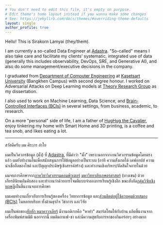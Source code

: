 ```yaml
---
# You don't need to edit this file, it's empty on purpose.
# Edit theme's home layout instead if you wanna make some changes
# See: https://jekyllrb.com/docs/themes/#overriding-theme-defaults
layout: single
author_profile: true
---
```


Hello! This is Sirakorn Lamyai (they/them).

I am currently a so-called Data Engineer at [Adastra](https://adastracorp.com/). "So-called" means I also take care and facilitate my clients' systematic, integrated use of data (generally this includes observability, DevOps, SRE, and Generative AI), and also do some management/executive decisions in the company.

I graduated from [Department of Computer Engineering](https://cpe.ku.ac.th/) at [Kasetsart University](https://www.ku.ac.th/) (Bangkhen Campus) with second degree honour. I worked on Adversarial Attacks on Deep Learning models at [Theory Research Group](https://theory.cpe.ku.ac.th/) as my dissertation.

I also used to work on Machine Learning, Data Science, and [Brain-Controlled Interfaces (BCIs)](https://www.youtube.com/watch?v=2vgEp-KG3wc) in several settings, from business, academic, to research.

On a more "personal" side of life, I am a father of [HugHug the Cavalier](https://instagram.com/ihughugyou), enjoy tinkering my home with Smart Home and 3D printing, is a coffee and tea snob, and likes eating a lot.

---

สวัสดีครับ ผม ศิระกร ลำใย

ผมเป็นวิศวกรข้อมูล (มั้ง) ที่ [Adastra](https://adastracorp.com/), ที่มีคำว่า "มั้ง" เพราะนอกจากงานวิศวกรรมข้อมูลโดยตรงแล้ว ผมยังทำงานอื่นเพื่อสนับสนุนการใช้ข้อมูลอย่างเป็นระบบ (อาทิ ความสังเกตได้ เดฟออปส์ ความน่าเชื่อถือของไซต์ และปัญญาประดิษฐ์เชิงสรรค์สร้าง) และทำงานเชิงบริหาร/ตัดสินใจภายในด้วย

ผมจบการศึกษาจาก[ภาควิชาวิศวกรรมคอมพิวเตอร์](https://cpe.ku.ac.th/) [มหาวิทยาลัยเกษตรศาสตร์](https://www.ku.ac.th/) (บางเขน) ด้วยเกียรตินิยมอันดับสอง และทำงานว่าด้วยการโจมตีแบบจำลองการเรียนรู้เชิงลึก ขณะสังกัด[กลุ่มวิจัยเชิงทฤษฎี](https://theory.cpe.ku.ac.th/)เป็นชิ้นงานจบการศึกษา

ผมเคยทำงานเกี่ยวกับการเรียนรู้ของเครื่อง วิทยาการข้อมูล และ[ส่วนติดต่อผู้ใช้ควบคุมด้วยสมอง (BCIs)](https://www.youtube.com/watch?v=2vgEp-KG3wc) ในหลายบริบท ทั้งด้านธุรกิจ วิชาการ และวิจัย

ผมเป็นพ่อของ[ฮักฮัก หมาคาวาเลียร์](https://instagram.com/ihughugyou) มีงานอดิเรกคือ "หาทำ" สมาร์ตโฮมให้กับบ้าน ผลิตชิ้นงานจากเครื่องพิมพ์สามมิติ นอกจากนี้ ผมติดกาแฟ-ชา และมีความสุขกับการหาของกินอร่อยๆ อย่างมาก